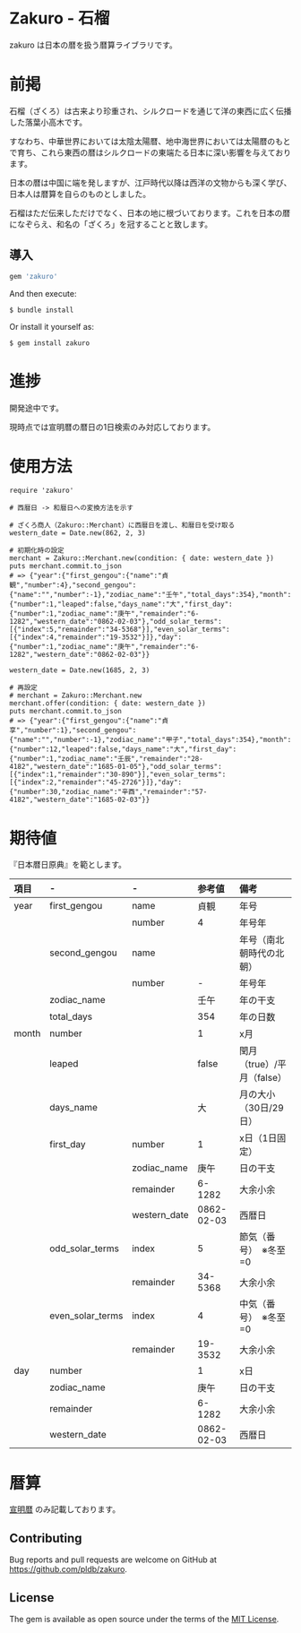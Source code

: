# Zakuro - 石榴
zakuro は日本の暦を扱う暦算ライブラリです。

# 前掲
石榴（ざくろ）は古来より珍重され、シルクロードを通じて洋の東西に広く伝播した落葉小高木です。

すなわち、中華世界においては太陰太陽暦、地中海世界においては太陽暦のもとで育ち、これら東西の暦はシルクロードの東端たる日本に深い影響を与えております。

日本の暦は中国に端を発しますが、江戸時代以降は西洋の文物からも深く学び、日本人は暦算を自らのものとしました。

石榴はただ伝来しただけでなく、日本の地に根づいております。これを日本の暦になぞらえ、和名の「ざくろ」を冠することと致します。

## 導入

```ruby
gem 'zakuro'
```

And then execute:

    $ bundle install

Or install it yourself as:

    $ gem install zakuro

# 進捗

開発途中です。

現時点では宣明暦の暦日の1日検索のみ対応しております。

# 使用方法

```
require 'zakuro'

# 西暦日 -> 和暦日への変換方法を示す

# ざくろ商人（Zakuro::Merchant）に西暦日を渡し、和暦日を受け取る
western_date = Date.new(862, 2, 3)

# 初期化時の設定
merchant = Zakuro::Merchant.new(condition: { date: western_date })
puts merchant.commit.to_json
# => {"year":{"first_gengou":{"name":"貞観","number":4},"second_gengou":{"name":"","number":-1},"zodiac_name":"壬午","total_days":354},"month":{"number":1,"leaped":false,"days_name":"大","first_day":{"number":1,"zodiac_name":"庚午","remainder":"6-1282","western_date":"0862-02-03"},"odd_solar_terms":[{"index":5,"remainder":"34-5368"}],"even_solar_terms":[{"index":4,"remainder":"19-3532"}]},"day":{"number":1,"zodiac_name":"庚午","remainder":"6-1282","western_date":"0862-02-03"}}

western_date = Date.new(1685, 2, 3)

# 再設定
# merchant = Zakuro::Merchant.new
merchant.offer(condition: { date: western_date })
puts merchant.commit.to_json
# => {"year":{"first_gengou":{"name":"貞享","number":1},"second_gengou":{"name":"","number":-1},"zodiac_name":"甲子","total_days":354},"month":{"number":12,"leaped":false,"days_name":"大","first_day":{"number":1,"zodiac_name":"壬辰","remainder":"28-4182","western_date":"1685-01-05"},"odd_solar_terms":[{"index":1,"remainder":"30-890"}],"even_solar_terms":[{"index":2,"remainder":"45-2726"}]},"day":{"number":30,"zodiac_name":"辛酉","remainder":"57-4182","western_date":"1685-02-03"}}
```

# 期待値
『日本暦日原典』を範とします。

|項目|-|-|参考値|備考|
|:----|:----|:----|:----|:----|
|year|first_gengou|name|貞観|年号|
| | |number|4|年号年|
| |second_gengou|name| |年号（南北朝時代の北朝）|
| | |number|-|年号年|
| |zodiac_name| |壬午|年の干支|
| |total_days| |354|年の日数|
|month|number| |1|x月|
| |leaped| |false|閏月（true）/平月（false）|
| |days_name| |大|月の大小（30日/29日）|
| |first_day|number|1|x日（1日固定）|
| | |zodiac_name|庚午|日の干支|
| | |remainder|6-1282|大余小余|
| | |western_date|0862-02-03|西暦日|
| |odd_solar_terms|index|5|節気（番号）　※冬至=0|
| | |remainder|34-5368|大余小余|
| |even_solar_terms|index|4|中気（番号）　※冬至=0|
| | |remainder|19-3532|大余小余|
|day|number| |1|x日|
| |zodiac_name| |庚午|日の干支|
| |remainder| |6-1282|大余小余|
| |western_date| |0862-02-03|西暦日|

# 暦算

[宣明暦](./lib/zakuro/version/senmyou/README.md) のみ記載しております。

## Contributing

Bug reports and pull requests are welcome on GitHub at https://github.com/pldb/zakuro.


## License

The gem is available as open source under the terms of the [MIT License](https://opensource.org/licenses/MIT).
